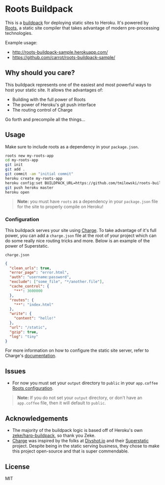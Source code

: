 # Roots Buildpack

This is a [buildpack](https://devcenter.heroku.com/articles/buildpacks) for deploying static sites to Heroku. It's powered by [Roots](http://roots.cx/), a static site compiler that takes advantage of modern pre-processing technologies.

Example usage:
- http://roots-buildpack-sample.herokuapp.com/
- https://github.com/carrot/roots-buildpack-sample/

## Why should you care?
This buildpack represents one of the easiest and most powerful ways to host your static site. It allows the advantages of:

- Building with the full power of Roots
- The power of Heroku's git push interface
- The routing control of Charge

Go forth and precompile all the things...

## Usage

Make sure to include roots as a dependency in your `package.json`.

```sh
roots new my-roots-app
cd my-roots-app
git init
git add .
git commit -am "initial commit"
heroku create my-roots-app
heroku config:set BUILDPACK_URL=https://github.com/tmilewski/roots-buildpack.git
git push heroku master
heroku open
```

> **Note:** you must have `roots` as a dependency in your `package.json` file for the site to properly compile on Heroku!

### Configuration
This buildpack serves your site using [Charge](https://github.com/carrot/charge). To take advantage of it's full power, you can add a `charge.json` file at the root of your project which can do some really nice routing tricks and more. Below is an example of the power of Superstatic.

`charge.json`  
```json
{
  "clean_urls": true,
  "error_page": "error.html",
  "auth": "username:password",
  "exclude": ["some_file", "*/another.file"],
  "cache_control": {
    "**": 3600000
  },
  "routes": {
    "**": "index.html"
  },
  "write": {
    "content": "hello!"
  },
  "url": "/static",
  "gzip": true,
  "log": "tiny"
}
```

For more information on how to configure the static site server, refer to Charge's [documentation](https://github.com/carrot/charge#options).

## Issues
- For now you must set your `output` directory to `public` in your `app.coffee`  [Roots configuration](http://roots.readthedocs.org/en/latest/configuration.html#options).

> **Note:** If you do not set your `output` directory, or don't have an `app.coffee` file, then it will default to `public`.

## Acknowledgements
- The majority of the buildpack logic is based off of Heroku's own [zeke/harp-buildpack](https://github.com/zeke/harp-buildpack), so thank you Zeke.
- [Charge](https://github.com/carrot/charge) was inspired by the folks at [Divshot.io](http://divshot.io) and their [Superstatic](http://github.com/divshot/superstatic) project. Despite being in the static serving business, they chose to make this project open-source and that is super commendable.

## License

MIT
